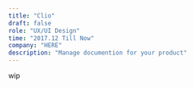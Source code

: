 ```yaml
---
title: "Clio"
draft: false
role: "UX/UI Design"
time: "2017.12 Till Now"
company: "HERE"
description: "Manage documention for your product"
---
```


wip